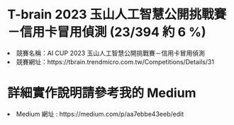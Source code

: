 # T-brain 2023 玉山人工智慧公開挑戰賽－信用卡冒用偵測 (23/394 約 6 %)

<li> 競賽名稱：AI CUP 2023 玉山人工智慧公開挑戰賽－信用卡冒用偵測 </li>
<li> 競賽網址：https://tbrain.trendmicro.com.tw/Competitions/Details/31 </li>

# 詳細實作說明請參考我的 Medium

<li> Medium 網址 : https://medium.com/p/aa7ebbe43eeb/edit </li>
